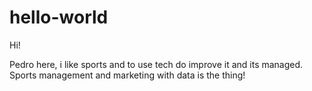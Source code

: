 # hello-world

Hi!

Pedro here, i like sports and to use tech do improve it and its managed.
Sports management and marketing with data is  the thing!
